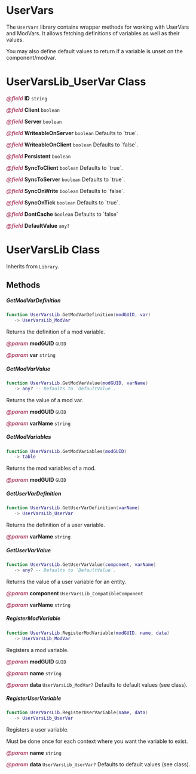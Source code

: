 # UserVars
The `UserVars` library contains wrapper methods for working with UserVars and ModVars. It allows fetching definitions of variables as well as their values.

You may also define default values to return if a variable is unset on the component/modvar.

<doc fields="UserVarsLib_UserVar">

# UserVarsLib_UserVar Class

<p style="margin-bottom:0px;"><span style="color:#B04A6E;"><b><i>@field</i></b></span> <b>ID</b> <code>string</code></p>

<p style="margin-bottom:0px;"><span style="color:#B04A6E;"><b><i>@field</i></b></span> <b>Client</b> <code>boolean</code></p>

<p style="margin-bottom:0px;"><span style="color:#B04A6E;"><b><i>@field</i></b></span> <b>Server</b> <code>boolean</code></p>

<p style="margin-bottom:0px;"><span style="color:#B04A6E;"><b><i>@field</i></b></span> <b>WriteableOnServer</b> <code>boolean</code> Defaults to `true`.</p>

<p style="margin-bottom:0px;"><span style="color:#B04A6E;"><b><i>@field</i></b></span> <b>WriteableOnClient</b> <code>boolean</code> Defaults to `false`.</p>

<p style="margin-bottom:0px;"><span style="color:#B04A6E;"><b><i>@field</i></b></span> <b>Persistent</b> <code>boolean</code></p>

<p style="margin-bottom:0px;"><span style="color:#B04A6E;"><b><i>@field</i></b></span> <b>SyncToClient</b> <code>boolean</code> Defaults to `true`.</p>

<p style="margin-bottom:0px;"><span style="color:#B04A6E;"><b><i>@field</i></b></span> <b>SyncToServer</b> <code>boolean</code> Defaults to `true`.</p>

<p style="margin-bottom:0px;"><span style="color:#B04A6E;"><b><i>@field</i></b></span> <b>SyncOnWrite</b> <code>boolean</code> Defaults to `false`.</p>

<p style="margin-bottom:0px;"><span style="color:#B04A6E;"><b><i>@field</i></b></span> <b>SyncOnTick</b> <code>boolean</code> Defaults to `true`.</p>

<p style="margin-bottom:0px;"><span style="color:#B04A6E;"><b><i>@field</i></b></span> <b>DontCache</b> <code>boolean</code> Defaults to `false`</p>

<p style="margin-bottom:0px;"><span style="color:#B04A6E;"><b><i>@field</i></b></span> <b>DefaultValue</b> <code>any?</code></p>
</doc>

<doc class="UserVarsLib">

# UserVarsLib Class

Inherits from <code>Library</code>.

## Methods

##### GetModVarDefinition

```lua
function UserVarsLib.GetModVarDefinition(modGUID, var)
   -> UserVarsLib_ModVar
```

Returns the definition of a mod variable.

<p style="margin-bottom:0px;"><span style="color:#B04A6E;"><b><i>@param</i></b></span> <b>modGUID</b> <code>GUID</code></p>

<p style="margin-bottom:0px;"><span style="color:#B04A6E;"><b><i>@param</i></b></span> <b>var</b> <code>string</code></p>

##### GetModVarValue

```lua
function UserVarsLib.GetModVarValue(modGUID, varName)
   -> any? -- Defaults to `DefaultValue`.
```

Returns the value of a mod var.

<p style="margin-bottom:0px;"><span style="color:#B04A6E;"><b><i>@param</i></b></span> <b>modGUID</b> <code>GUID</code></p>

<p style="margin-bottom:0px;"><span style="color:#B04A6E;"><b><i>@param</i></b></span> <b>varName</b> <code>string</code></p>

##### GetModVariables

```lua
function UserVarsLib.GetModVariables(modGUID)
   -> table
```

Returns the mod variables of a mod.

<p style="margin-bottom:0px;"><span style="color:#B04A6E;"><b><i>@param</i></b></span> <b>modGUID</b> <code>GUID</code></p>

##### GetUserVarDefinition

```lua
function UserVarsLib.GetUserVarDefinition(varName)
   -> UserVarsLib_UserVar
```

Returns the definition of a user variable.

<p style="margin-bottom:0px;"><span style="color:#B04A6E;"><b><i>@param</i></b></span> <b>varName</b> <code>string</code></p>

##### GetUserVarValue

```lua
function UserVarsLib.GetUserVarValue(component, varName)
   -> any? -- Defaults to `DefaultValue`.
```

Returns the value of a user variable for an entity.

<p style="margin-bottom:0px;"><span style="color:#B04A6E;"><b><i>@param</i></b></span> <b>component</b> <code>UserVarsLib_CompatibleComponent</code></p>

<p style="margin-bottom:0px;"><span style="color:#B04A6E;"><b><i>@param</i></b></span> <b>varName</b> <code>string</code></p>

##### RegisterModVariable

```lua
function UserVarsLib.RegisterModVariable(modGUID, name, data)
   -> UserVarsLib_ModVar
```

Registers a mod variable.

<p style="margin-bottom:0px;"><span style="color:#B04A6E;"><b><i>@param</i></b></span> <b>modGUID</b> <code>GUID</code></p>

<p style="margin-bottom:0px;"><span style="color:#B04A6E;"><b><i>@param</i></b></span> <b>name</b> <code>string</code></p>

<p style="margin-bottom:0px;"><span style="color:#B04A6E;"><b><i>@param</i></b></span> <b>data</b> <code>UserVarsLib_ModVar?</code> Defaults to default values (see class).</p>

##### RegisterUserVariable

```lua
function UserVarsLib.RegisterUserVariable(name, data)
   -> UserVarsLib_UserVar
```

Registers a user variable.

Must be done once for each context where you want the variable to exist.

<p style="margin-bottom:0px;"><span style="color:#B04A6E;"><b><i>@param</i></b></span> <b>name</b> <code>string</code></p>

<p style="margin-bottom:0px;"><span style="color:#B04A6E;"><b><i>@param</i></b></span> <b>data</b> <code>UserVarsLib_UserVar?</code> Defaults to default values (see class).</p>
</doc>